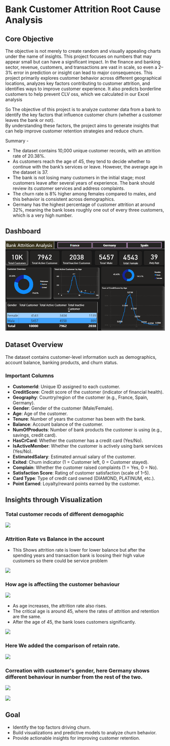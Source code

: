 # Bank Customer Attrition Root Cause Analysis

## Core Objective
The objective is not merely to create random and visually appealing charts under the name of insights. This project focuses on numbers that may appear small but can have a significant impact. In the finance and banking sector, revenue, customers, and transactions are vast in scale, so even a 2–3% error in prediction or insight can lead to major consequences. This project primarily explores customer behavior across different geographical locations, analyzes key factors contributing to customer attrition, and identifies ways to improve customer experience. It also predicts borderline customers to help prevent CLV oss, which we calculated in our Excel analysis

So The objective of this project is to analyze customer data from a bank to identify the key factors that influence customer churn (whether a customer leaves the bank or not).  
By understanding these factors, the project aims to generate insights that can help improve customer retention strategies and reduce churn.

Summary - 
- The dataset contains 10,000 unique customer records, with an attrition rate of 20.38%.
- As customers reach the age of 45, they tend to decide whether to continue with the bank’s services or leave. However, the average age in the dataset is 37.
- The bank is not losing many customers in the initial stage; most customers leave after several years of experience. The bank should review its customer services and address complaints.
- The churn rate is 8% higher among females compared to males, and this behavior is consistent across demographics.
- Germany has the highest percentage of customer attrition at around 32%, meaning the bank loses roughly one out of every three customers, which is a very high number.

## Dashboard 

![](https://github.com/msarvesh2022/Attrition-Analysis/blob/main/image_sc/churn_dashboard.png)
  
## Dataset Overview
The dataset contains customer-level information such as demographics, account balance, banking products, and churn status.

### Important Columns
- **CustomerId**: Unique ID assigned to each customer.  
- **CreditScore**: Credit score of the customer (indicator of financial health).  
- **Geography**: Country/region of the customer (e.g., France, Spain, Germany).  
- **Gender**: Gender of the customer (Male/Female).  
- **Age**: Age of the customer.  
- **Tenure**: Number of years the customer has been with the bank.  
- **Balance**: Account balance of the customer.  
- **NumOfProducts**: Number of bank products the customer is using (e.g., savings, credit card).  
- **HasCrCard**: Whether the customer has a credit card (Yes/No).  
- **IsActiveMember**: Whether the customer is actively using bank services (Yes/No).  
- **EstimatedSalary**: Estimated annual salary of the customer.  
- **Exited**: Churn indicator (1 = Customer left, 0 = Customer stayed).  
- **Complain**: Whether the customer raised complaints (1 = Yes, 0 = No).  
- **Satisfaction Score**: Rating of customer satisfaction (scale of 1–5).  
- **Card Type**: Type of credit card owned (DIAMOND, PLATINUM, etc.).  
- **Point Earned**: Loyalty/reward points earned by the customer.

## Insights through Visualization

### Total customer recods  of different demogaphic

![](https://github.com/msarvesh2022/Customer-Churn-Prediction/blob/main/image_sc/bn-1.png)

### Attrition Rate vs Balance in the account
- This Shows attrition rate is lower for lower balance but after the spending years and transaction bank is loosing their high value customers so there could be service problem

![](https://github.com/msarvesh2022/Customer-Churn-Prediction/blob/main/image_sc/bn-7.png)


### How age is affectiing the customer behaviour 

![](https://github.com/msarvesh2022/Customer-Churn-Prediction/blob/main/image_sc/bn-2.png)

- As age increases, the attrition rate also rises.
- The critical age is around 45, where the rates of attrition and retention are the same.
- After the age of 45, the bank loses customers significantly.

![](https://github.com/msarvesh2022/Customer-Churn-Prediction/blob/main/image_sc/bn-7.png)



### Here We added the comparison of retain rate.


![](https://github.com/msarvesh2022/Customer-Churn-Prediction/blob/main/image_sc/bn-3.png)

### Correation with customer's gender, here Germany shows different behaviour in number from the rest of the two.

![](https://github.com/msarvesh2022/Customer-Churn-Prediction/blob/main/image_sc/bn-4.png)

![](https://github.com/msarvesh2022/Customer-Churn-Prediction/blob/main/image_sc/bn5.png)




## Goal
- Identify the top factors driving churn.  
- Build visualizations and predictive models to analyze churn behavior.  
- Provide actionable insights for improving customer retention.  













